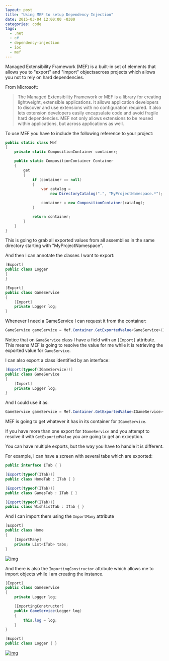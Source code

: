 ```yaml
---
layout: post
title: "Using MEF to setup Dependency Injection"
date: 2015-03-04 12:00:00 -0300
categories: code
tags:
  - .net
  - c#
  - dependency-injection
  - ioc
  - mef
---
```

Managed Extensibility Framework (MEF) is a built-in set of elements that allows you to "export" and "import" objectsacross projects which allows you not to rely on hard dependencies.

From Microsoft:
<blockquote>The Managed Extensibility Framework or MEF is a library for creating lightweight, extensible applications. It allows application developers to discover and use extensions with no configuration required. It also lets extension developers easily encapsulate code and avoid fragile hard dependencies. MEF not only allows extensions to be reused within applications, but across applications as well.</blockquote>
<!--more-->
To use MEF you have to include the following reference to your project:

```csharp
public static class Mef
{
    private static CompositionContainer container;

    public static CompositionContainer Container
    {
        get
        {
            if (container == null)
            {
                var catalog =
                    new DirectoryCatalog(".", "MyProjectNamespace.*");

                container = new CompositionContainer(catalog);
            }

            return container;
        }
    }
}
```

This is going to grab all exported values from all assemblies in the same directory starting with "MyProjectNamespace".

And then I can annotate the classes I want to export:

```csharp
[Export]
public class Logger
{
}

[Export]
public class GameService
{
    [Import]
    private Logger log;
}
```

Whenever I need a GameService I can request it from the container:

```csharp
GameService gameService = Mef.Container.GetExportedValue<GameService>();
```

Notice that on `GameService` class I have a field with an `[Import]` attribute. This means MEF is going to resolve the value for me while it is retrieving the exported value for `GameService`.

I can also export a class identified by an interface:

```csharp
[Export(typeof(IGameService))]
public class GameService
{
    [Import]
    private Logger log;
}
```

And I could use it as:

```csharp
GameService gameService = Mef.Container.GetExportedValue<IGameService>();
```

MEF is going to get whatever it has in its container for `IGameService`.

If you have more than one export for `IGameService` and you attempt to resolve it with `GetExportedValue` you are going to get an exception.

You can have multiple exports, but the way you have to handle it is different.

For example, I can have a screen with several tabs which are exported:

```csharp
public interface ITab { }

[Export(typeof(ITab))]
public class HomeTab : ITab { }

[Export(typeof(ITab))]
public class GamesTab : ITab { }

[Export(typeof(ITab))]
public class WishlistTab : ITab { }
```

And I can import them using the `ImportMany` attribute

```csharp
[Export]
public class Home
{
    [ImportMany]
    private List<ITab> tabs;
}
```

[![img](https://brunolm.files.wordpress.com/2015/03/2015-09-04-01-09-44-199.png)](https://brunolm.files.wordpress.com/2015/03/2015-09-04-01-09-44-199.png)

And there is also the `ImportingConstructor` attribute which allows me to import objects while I am creating the instance.

```csharp
[Export]
public class GameService
{
    private Logger log;

    [ImportingConstructor]
    public GameService(Logger log)
    {
        this.log = log;
    }
}

[Export]
public class Logger { }
```

[![img](https://brunolm.files.wordpress.com/2015/03/2015-14-04-01-14-03-448.png)](https://brunolm.files.wordpress.com/2015/03/2015-14-04-01-14-03-448.png)
